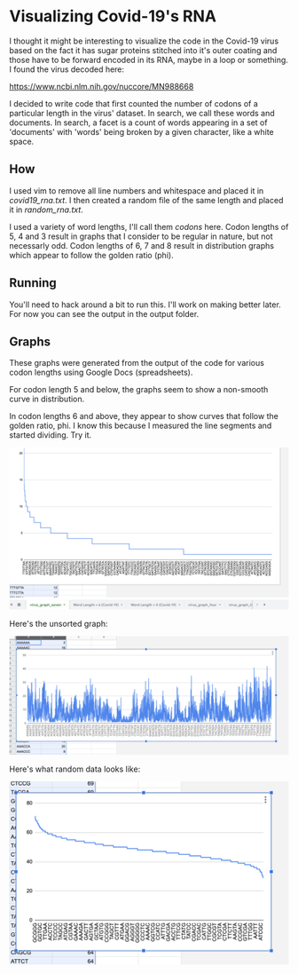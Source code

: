# Visualizing Covid-19's RNA 
I thought it might be interesting to visualize the code in the Covid-19 virus based on the fact it has sugar proteins stitched into it's outer coating and those have to be forward encoded in its RNA, maybe in a loop or something. I found the virus decoded here:

https://www.ncbi.nlm.nih.gov/nuccore/MN988668

I decided to write code that first counted the number of codons of a particular length in the virus' dataset. In search, we call these words and documents. In search, a facet is a count of words appearing in a set of 'documents' with 'words' being broken by a given character, like a white space.

## How
I used vim to remove all line numbers and whitespace and placed it in *covid19_rna.txt*. I then created a random file of the same length and placed it in *random_rna.txt*.

I used a variety of word lengths, I'll call them *codons* here. Codon lengths of 5, 4 and 3 result in graphs that I consider to be regular in nature, but not necessarly odd. Codon lengths of 6, 7 and 8 result in distribution graphs which appear to follow the golden ratio (phi).

## Running
You'll need to hack around a bit to run this. I'll work on making better later. For now you can see the output in the output folder.

## Graphs
These graphs were generated from the output of the code for various codon lengths using Google Docs (spreadsheets).

For codon length 5 and below, the graphs seem to show a non-smooth curve in distribution. 

In codon lengths 6 and above, they appear to show curves that follow the golden ratio, phi. I know this because I measured the line segments and started dividing. Try it.

![word length is 7](https://github.com/kordless/covid19_viz/blob/master/pics/virus_graph_seven.png?raw=true)

Here's the unsorted graph:

![word length is 5](https://github.com/kordless/covid19_viz/blob/master/pics/unsorted_virus_graph_six.png?raw=true)

Here's what random data looks like:

![random data - word length is 6](https://github.com/kordless/covid19_viz/blob/master/pics/random_graph.png?raw=true)
